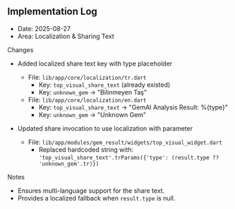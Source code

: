 ## Implementation Log

- Date: 2025-08-27
- Area: Localization & Sharing Text

Changes
- Added localized share text key with type placeholder
  - File: `lib/app/core/localization/tr.dart`
    - Key: `top_visual_share_text` (already existed)
    - Key: `unknown_gem` → "Bilinmeyen Taş"
  - File: `lib/app/core/localization/en.dart`
    - Key: `top_visual_share_text` → "GemAI Analysis Result: %{type}"
    - Key: `unknown_gem` → "Unknown Gem"

- Updated share invocation to use localization with parameter
  - File: `lib/app/modules/gem_result/widgets/top_visual_widget.dart`
    - Replaced hardcoded string with: `'top_visual_share_text'.trParams({'type': (result.type ?? 'unknown_gem'.tr)})`

Notes
- Ensures multi-language support for the share text.
- Provides a localized fallback when `result.type` is null.


